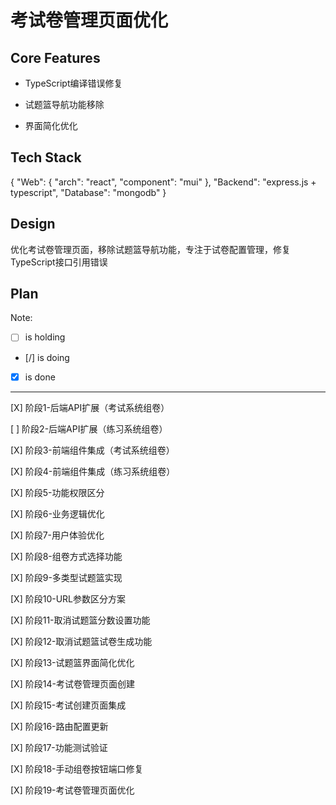# 考试卷管理页面优化

## Core Features

- TypeScript编译错误修复

- 试题篮导航功能移除

- 界面简化优化

## Tech Stack

{
  "Web": {
    "arch": "react",
    "component": "mui"
  },
  "Backend": "express.js + typescript",
  "Database": "mongodb"
}

## Design

优化考试卷管理页面，移除试题篮导航功能，专注于试卷配置管理，修复TypeScript接口引用错误

## Plan

Note: 

- [ ] is holding
- [/] is doing
- [X] is done

---

[X] 阶段1-后端API扩展（考试系统组卷）

[ ] 阶段2-后端API扩展（练习系统组卷）

[X] 阶段3-前端组件集成（考试系统组卷）

[X] 阶段4-前端组件集成（练习系统组卷）

[X] 阶段5-功能权限区分

[X] 阶段6-业务逻辑优化

[X] 阶段7-用户体验优化

[X] 阶段8-组卷方式选择功能

[X] 阶段9-多类型试题篮实现

[X] 阶段10-URL参数区分方案

[X] 阶段11-取消试题篮分数设置功能

[X] 阶段12-取消试题篮试卷生成功能

[X] 阶段13-试题篮界面简化优化

[X] 阶段14-考试卷管理页面创建

[X] 阶段15-考试创建页面集成

[X] 阶段16-路由配置更新

[X] 阶段17-功能测试验证

[X] 阶段18-手动组卷按钮端口修复

[X] 阶段19-考试卷管理页面优化
